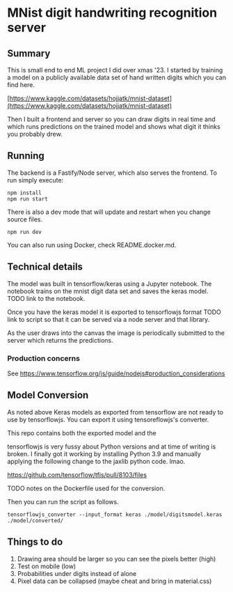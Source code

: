 # MNist digit handwriting recognition server

## Summary

This is small end to end ML project I did over xmas '23. I started by training a model on a publicly available data set of hand written digits which you can find here.

[https://www.kaggle.com/datasets/hojjatk/mnist-dataset](https://www.kaggle.com/datasets/hojjatk/mnist-dataset)

Then I built a frontend and server so you can draw digits in real time and which runs predictions on the trained model and shows what digit it thinks you probably drew. 

## Running

The backend is a Fastify/Node server, which also serves the frontend. To run simply execute:

```
npm install
npm run start
```

There is also a dev mode that will update and restart when you change source files.

```
npm run dev
```

You can also run using Docker, check README.docker.md.

## Technical details

The model was built in tensorflow/keras using a Jupyter notebook. The notebook trains on the mnist digit data set and saves the keras model. TODO link to the notebook.

Once you have the keras model it is exported to tensorflowjs format TODO link to script so that it can be served via a node server and that library.

As the user draws into the canvas the image is periodically submitted to the server which returns the predictions.

### Production concerns

See https://www.tensorflow.org/js/guide/nodejs#production_considerations

## Model Conversion

As noted above Keras models as exported from tensorflow are not ready to use by tensorflowjs. You can export it using tensoreflowjs's converter.

This repo contains both the exported model and the 

tensorflowjs is very fussy about Python versions and at time of writing is broken.
I finally got it working by installing Python 3.9 and manually applying the following change to the jaxlib python code. lmao.

https://github.com/tensorflow/tfjs/pull/8103/files

TODO notes on the Dockerfile used for the conversion. 

Then you can run the script as follows.

`tensorflowjs_converter --input_format keras ./model/digitsmodel.keras ./model/converted/`

## Things to do

1. Drawing area should be larger so you can see the pixels better (high)
2. Test on mobile (low)
3. Probabilities under digits instead of alone
4. Pixel data can be collapsed (maybe cheat and bring in material.css)
